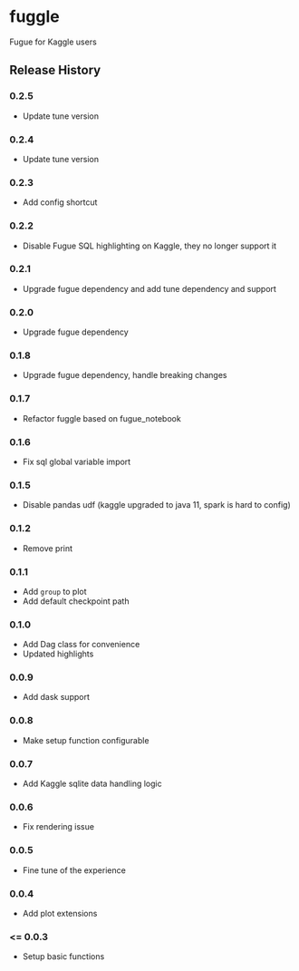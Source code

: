 # fuggle
Fugue for Kaggle users


## Release History

### 0.2.5

* Update tune version

### 0.2.4

* Update tune version

### 0.2.3

* Add config shortcut

### 0.2.2

* Disable Fugue SQL highlighting on Kaggle, they no longer support it

### 0.2.1

* Upgrade fugue dependency and add tune dependency and support

### 0.2.0

* Upgrade fugue dependency

### 0.1.8

* Upgrade fugue dependency, handle breaking changes

### 0.1.7

* Refactor fuggle based on fugue_notebook

### 0.1.6

* Fix sql global variable import

### 0.1.5

* Disable pandas udf (kaggle upgraded to java 11, spark is hard to config)

### 0.1.2

* Remove print

### 0.1.1

* Add `group` to plot
* Add default checkpoint path

### 0.1.0

* Add Dag class for convenience
* Updated highlights

### 0.0.9

* Add dask support

### 0.0.8

* Make setup function configurable

### 0.0.7

* Add Kaggle sqlite data handling logic

### 0.0.6

* Fix rendering issue

### 0.0.5

* Fine tune of the experience

### 0.0.4

* Add plot extensions

### <= 0.0.3

* Setup basic functions
